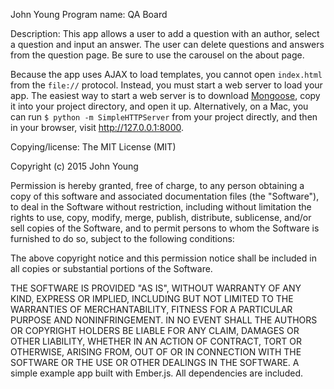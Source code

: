 

John Young Program name: QA Board

Description: This app allows a user to add a question with an author, select a question and input an answer. The user can delete questions and answers from the question page. Be sure to use the carousel on the about page.


Because the app uses AJAX to load templates, you cannot open `index.html` from the `file://` protocol. Instead, you must start a web server to load your app. The easiest way to start a web server is to download [Mongoose](http://cesanta.com/mongoose.shtml), copy it into your project directory, and open it up. Alternatively, on a Mac, you can run `$ python -m SimpleHTTPServer` from your project directly, and then in your browser, visit http://127.0.0.1:8000.


Copying/license: The MIT License (MIT)

Copyright (c) 2015 John Young

Permission is hereby granted, free of charge, to any person obtaining a copy of this software and associated documentation files (the "Software"), to deal in the Software without restriction, including without limitation the rights to use, copy, modify, merge, publish, distribute, sublicense, and/or sell copies of the Software, and to permit persons to whom the Software is furnished to do so, subject to the following conditions:

The above copyright notice and this permission notice shall be included in all copies or substantial portions of the Software.

THE SOFTWARE IS PROVIDED "AS IS", WITHOUT WARRANTY OF ANY KIND, EXPRESS OR IMPLIED, INCLUDING BUT NOT LIMITED TO THE WARRANTIES OF MERCHANTABILITY, FITNESS FOR A PARTICULAR PURPOSE AND NONINFRINGEMENT. IN NO EVENT SHALL THE AUTHORS OR COPYRIGHT HOLDERS BE LIABLE FOR ANY CLAIM, DAMAGES OR OTHER LIABILITY, WHETHER IN AN ACTION OF CONTRACT, TORT OR OTHERWISE, ARISING FROM, OUT OF OR IN CONNECTION WITH THE SOFTWARE OR THE USE OR OTHER DEALINGS IN THE SOFTWARE.
A simple example app built with Ember.js. All dependencies are included.
